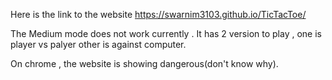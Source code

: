 Here is the link to the website
https://swarnim3103.github.io/TicTacToe/

The Medium mode does not work currently .
It has 2 version to play , one is player vs palyer other is against computer.


On chrome , the website is showing dangerous(don't know why).

